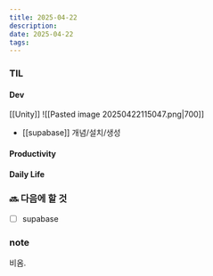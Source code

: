```yaml
---
title: 2025-04-22
description: 
date: 2025-04-22
tags:
---
```



### TIL
#### Dev
[[Unity]]
![[Pasted image 20250422115047.png|700]]
- [[supabase]] 개념/설치/생성
#### Productivity


#### Daily Life


### 🔜 다음에 할 것
- [ ] supabase


### note
비옴. 
